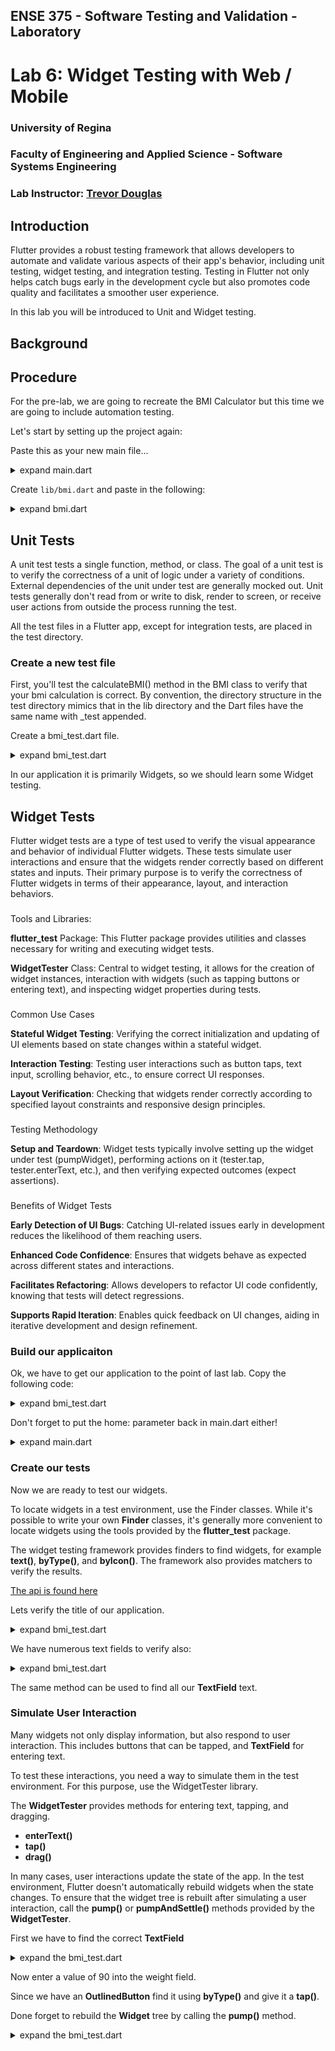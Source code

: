 ## ENSE 375 - Software Testing and Validation - Laboratory

# Lab 6: Widget Testing with Web / Mobile

### University of Regina
### Faculty of Engineering and Applied Science - Software Systems Engineering

### Lab Instructor: [Trevor Douglas](mailto:trevor.douglas@uregina.ca)

## Introduction

Flutter provides a robust testing framework that allows developers to automate and validate various aspects of their app's behavior, including unit testing, widget testing, and integration testing. Testing in Flutter not only helps catch bugs early in the development cycle but also promotes code quality and facilitates a smoother user experience.

In this lab you will be introduced to Unit and Widget testing.

## Background

## Procedure
For the pre-lab, we are going to recreate the BMI Calculator but this time we are going to include automation testing.

Let's start by setting up the project again:

Paste this as your new main file...


<details>
<summary>expand main.dart</summary>

in `main.dart`

```dart
import 'package:flutter/material.dart';
import 'bmi.dart';

void main() {
   runApp(MyApp());
}

class MyApp extends StatelessWidget {
  @override
  Widget build(BuildContext context) {
    return MaterialApp(
    );
  }
}


```

</details>

Create `lib/bmi.dart` and paste in the following:

<details>
<summary>expand bmi.dart</summary>

in `bmi.dart`

```dart
import 'package:flutter/material.dart';

class BMI {

    double calculateBMI(double height, double weight) {
        double heightInCM = height;
        double weightInKg = weight;
        double heightInM = heightInCM / 100;
        double heightSquared = heightInM * heightInM;
        double result = weightInKg / heightSquared;
        return result;
    }


}
```
</details>

## Unit Tests
A unit test tests a single function, method, or class. The goal of a unit test is to verify the correctness of a unit of logic under a variety of conditions. External dependencies of the unit under test are generally mocked out. Unit tests generally don't read from or write to disk, render to screen, or receive user actions from outside the process running the test. 

All the test files in a Flutter app, except for integration tests, are placed in the test directory.

### Create a new test file
First, you'll test the calculateBMI() method in the BMI class to verify that your bmi calculation is correct.  By convention, the directory structure in the test directory mimics that in the lib directory and the Dart files have the same name with _test appended.


Create a bmi_test.dart file.

<details>

<summary>expand bmi_test.dart</summary>

in `bmi_test.dart`

```dart

import 'package:bmi_in_class/bmi.dart';
import 'package:flutter_test/flutter_test.dart';

void main() {
  group('Testing BMI', () {
    var bmi = BMI();

    test('Testing the BMI calculation', () {
      double bmiCalc = bmi.calculateBMI(175, 90);
      expect('29.39', bmiCalc.toStringAsFixed(2));
    });
  });
}
```
</details>

In our application it is primarily Widgets, so we should learn some Widget testing.


## Widget Tests
Flutter widget tests are a type of test used to verify the visual appearance and behavior of individual Flutter widgets. These tests simulate user interactions and ensure that the widgets render correctly based on different states and inputs. Their primary purpose is to verify the correctness of Flutter widgets in terms of their appearance, layout, and interaction behaviors.

###
Tools and Libraries:

**flutter_test** Package: This Flutter package provides utilities and classes necessary for writing and executing widget tests.

**WidgetTester** Class: Central to widget testing, it allows for the creation of widget instances, interaction with widgets (such as tapping buttons or entering text), and inspecting widget properties during tests.

###
Common Use Cases

**Stateful Widget Testing**: Verifying the correct initialization and updating of UI elements based on state changes within a stateful widget.

**Interaction Testing**: Testing user interactions such as button taps, text input, scrolling behavior, etc., to ensure correct UI responses.

**Layout Verification**: Checking that widgets render correctly according to specified layout constraints and responsive design principles.

###
Testing Methodology

**Setup and Teardown**: Widget tests typically involve setting up the widget under test (pumpWidget), performing actions on it (tester.tap, tester.enterText, etc.), and then verifying expected outcomes (expect assertions).

###
Benefits of Widget Tests

**Early Detection of UI Bugs**: Catching UI-related issues early in development reduces the likelihood of them reaching users.

**Enhanced Code Confidence**: Ensures that widgets behave as expected across different states and interactions.

**Facilitates Refactoring**: Allows developers to refactor UI code confidently, knowing that tests will detect regressions.

**Supports Rapid Iteration**: Enables quick feedback on UI changes, aiding in iterative development and design refinement.

### Build our applicaiton
Ok, we have to get our application to the point of last lab.  Copy the following code:

<details>

<summary>expand bmi_test.dart</summary>

in `bmi_test.dart`

```dart 
import 'package:flutter/material.dart';

class BMI extends StatefulWidget {
  const BMI({super.key});

  @override
  State<BMI> createState() => _BMIState();
}

class _BMIState extends State<BMI> {
  final TextEditingController _heightController = TextEditingController();
  final TextEditingController _weightController = TextEditingController();

  double? _result;

  var _bmiVal;

  @override
  Widget build(BuildContext context) {
    return Scaffold(
      appBar: AppBar(
        title: Text('BMI Calculator'),
        centerTitle: true,
      ),
      body: Container(
        padding: EdgeInsets.symmetric(horizontal: 10.0),
        child: Column(
          mainAxisAlignment: MainAxisAlignment.center,
          children: <Widget>[
            TextField(
              controller: _heightController,
              keyboardType: TextInputType.number,
              decoration: InputDecoration(
                labelText: 'height in cm',
              ),
            ),
            SizedBox(height: 50),
            TextField(
              controller: _weightController,
              keyboardType: TextInputType.number,
              decoration: InputDecoration(
                labelText: 'weight in kg',
              ),
            ),
            SizedBox(height: 50),
            OutlinedButton(
              onPressed: calculateBMI,
              child: Text(
                "Calculate",
              ),
            ),
            SizedBox(height: 50),
            Text('Result'),
            Text(
              _result == null
                  ? "Enter Value"
                  : "${_result!.toStringAsFixed(2)}",
              style: TextStyle(
                color: Colors.redAccent,
                fontSize: 19.4,
                fontWeight: FontWeight.w500,
              ),
            ),
          ],
        ),
      ),
    );
  }

  void calculateBMI() {
    double heightInCM = double.parse(_heightController.text);
    double weightInKg = double.parse(_weightController.text);
    double heightInM = heightInCM / 100;
    double heightSquared = heightInM * heightInM;
    _result = weightInKg / heightSquared;
    setState(() {});
  }
}
```
</details>

Don't forget to put the home: parameter back in main.dart either!

<details>

<summary>expand main.dart</summary>

in `main.dart`

```dart
import 'package:flutter/material.dart';
import 'bmi.dart';

void main() {
  runApp(MyApp());
}

class MyApp extends StatelessWidget {
  @override
  Widget build(BuildContext context) {
    return MaterialApp(
      home: BMI(),
    );
  }
}
```
</details>

### Create our tests
Now we are ready to test our widgets.  

To locate widgets in a test environment, use the Finder classes. While it's possible to write your own **Finder** classes, it's generally more convenient to locate widgets using the tools provided by the **flutter_test** package.

The widget testing framework provides finders to find widgets, for example 
**text()**, **byType()**, and **byIcon()**. The framework also provides matchers to verify the results.

[The api is found here](https://api.flutter.dev/flutter/flutter_test/CommonFinders-class.html)


Lets verify the title of our application.

<details>

<summary>expand bmi_test.dart</summary>

in `bmi_test.dart`

```dart 

import 'package:flutter/material.dart';
import 'package:flutter_test/flutter_test.dart';

import '../lib/bmi.dart';

void main() {
  group('Testing BMI', () {
    testWidgets('BMI page should have a certain Title', (tester) async {
      await tester.pumpWidget(MaterialApp(home: BMI()));

      final titleFinder = find.text('BMI Calculator');

      expect(titleFinder, findsOneWidget);
    });
  }
}

```
</details>

We have numerous text fields to verify also:

<details>

<summary>expand bmi_test.dart</summary>

in `bmi_test.dart`

```dart
    testWidgets('BMI page should height text', (tester) async {
      await tester.pumpWidget(const MaterialApp(home: BMI()));

      final titleFinder = find.text('height in cm');

      expect(titleFinder, findsOneWidget);
    });
```
</details>

The same method can be used to find all our **TextField** text.

### Simulate User Interaction

Many widgets not only display information, but also respond to user interaction. This includes buttons that can be tapped, and **TextField** for entering text.

To test these interactions, you need a way to simulate them in the test environment. For this purpose, use the WidgetTester library.

The **WidgetTester** provides methods for entering text, tapping, and dragging.

* **enterText()**
* **tap()**
* **drag()**

In many cases, user interactions update the state of the app. In the test environment, Flutter doesn't automatically rebuild widgets when the state changes. To ensure that the widget tree is rebuilt after simulating a user interaction, call the **pump()** or **pumpAndSettle()** methods provided by the **WidgetTester**.

First we have to find the correct **TextField**
<details>

<summary>expand the bmi_test.dart</summary> 

in `bmi_test.dart`

```dart
    //Find the Height field
      final heightField = find.ancestor(
        of: find.text('height in cm'),
        matching: find.byType(TextField),
      );
      
      //Enter a value
      await tester.enterText(heightField, "175");
      expect(find.text('175'), findsOneWidget);
```

</details>

Now enter a value of 90 into the weight field.

Since we have an **OutlinedButton** find it using **byType()** and give it a **tap()**.

Done forget to rebuild the **Widget** tree by calling the **pump()** method.

<details>

<summary>expand the bmi_test.dart</summary>

in `bmi_test.dart`

```dart
    //tap the button
    await tester.tap(find.byType(OutlinedButton));
    //Rebuild the Widget
    await tester.pump();
    //Check the result
    expect(find.text('29.39'), findsOneWidget);

```
</details>
